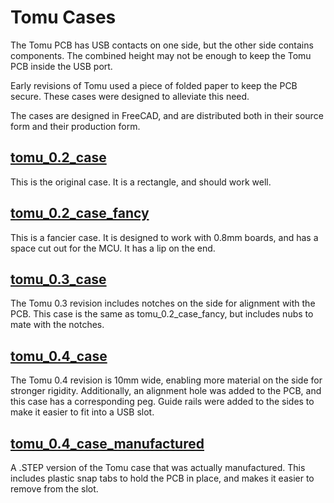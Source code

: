 Tomu Cases
==========

The Tomu PCB has USB contacts on one side, but the other side contains components.  The combined height may not be enough to keep the Tomu PCB inside the USB port.

Early revisions of Tomu used a piece of folded paper to keep the PCB secure.  These cases were designed to alleviate this need.

The cases are designed in FreeCAD, and are distributed both in their source form and their production form.

[tomu\_0.2\_case](tomu_0.2_case.stl)
-------------------------------------

This is the original case.  It is a rectangle, and should work well.

[tomu\_0.2\_case\_fancy](tomu_0.2_case_fancy.stl)
----------------------

This is a fancier case.  It is designed to work with 0.8mm boards, and has a space cut out for the MCU.  It has a lip on the end.

[tomu\_0.3\_case](tomu_0.3_case.stl)
---------------

The Tomu 0.3 revision includes notches on the side for alignment with the PCB.  This case is the same as tomu\_0.2\_case\_fancy, but includes nubs to mate with the notches.

[tomu\_0.4\_case](tomu_0.4_case.stl)
---------------

The Tomu 0.4 revision is 10mm wide, enabling more material on the side for stronger rigidity.  Additionally, an alignment hole was added to the PCB, and this case has a corresponding peg.  Guide rails were added to the sides to make it easier to fit into a USB slot.

[tomu\_0.4\_case\_manufactured](tomu0.4_case-manufactured.step)
---------------

A .STEP version of the Tomu case that was actually manufactured.  This includes plastic snap tabs to hold the PCB in place, and makes it easier to remove from the slot.